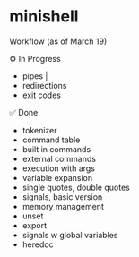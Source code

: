 # minishell

Workflow (as of March 19)

⚙ In Progress
- pipes |
- redirections
- exit codes


✅ Done
- tokenizer
- command table
- built in commands
- external commands
- execution with args
- variable expansion
- single quotes, double quotes
- signals, basic version
- memory management
- unset
- export
- signals w global variables
- heredoc
